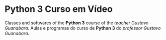 # Python 3 Curso em Vídeo
Classes and softwares of the **Python 3** course of the *teacher Gustavo Guanabara*.
Aulas e programas do curso de **Python 3** do *professor Gustavo Guanabara*.